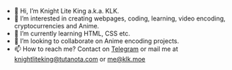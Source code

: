 - 👋 Hi, I’m Knight Lite King a.k.a. KLK.
- 👀 I’m interested in creating webpages, coding, learning, video encoding, cryptocurrencies and Anime.
- 🌱 I’m currently learning HTML, CSS etc.
- 💞️ I’m looking to collaborate on Anime encoding projects.
- 📫 How to reach me? Contact on <a href="https://t.me/KnightLiteKing" target="_blank">Telegram</a> or mail me at knightliteking@tutanota.com or me@klk.moe

